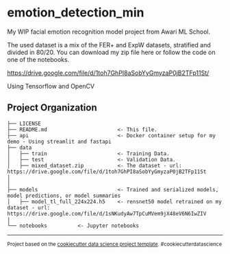 emotion_detection_min
==============================

My WIP facial emotion recognition model project from Awari ML School.

The used dataset is a mix of the FER+ and ExpW datasets, stratified and divided in 80/20.
You can download my zip file here or follow the code on one of the notebooks.

https://drive.google.com/file/d/1toh7GhPI8aSobYyGmyzaP0jB2TFp11St/

Using Tensorflow and OpenCV

Project Organization
------------

    ├── LICENSE
    ├── README.md                       <- This file.
    ├── api                             <- Docker container setup for my demo - Using streamlit and fastapi
    ├── data
    │   ├── train                       <- Training Data.
    │   ├── test                        <- Validation Data.
    │   ├── mixed_dataset.zip           <- The dataset - url:  https://drive.google.com/file/d/1toh7GhPI8aSobYyGmyzaP0jB2TFp11St
    │
    │
    ├── models                          <- Trained and serialized models, model predictions, or model summaries
    │   ├── model_tl_full_224x224.h5    <- rensnet50 model retrained on my dataset - url: https://drive.google.com/file/d/1sNKudyAw7TpCuMVem9jX48eV6N6IwZIV
    |
    └── notebooks          <- Jupyter notebooks

--------

<p><small>Project based on the <a target="_blank" href="https://drivendata.github.io/cookiecutter-data-science/">cookiecutter data science project template</a>. #cookiecutterdatascience</small></p>
